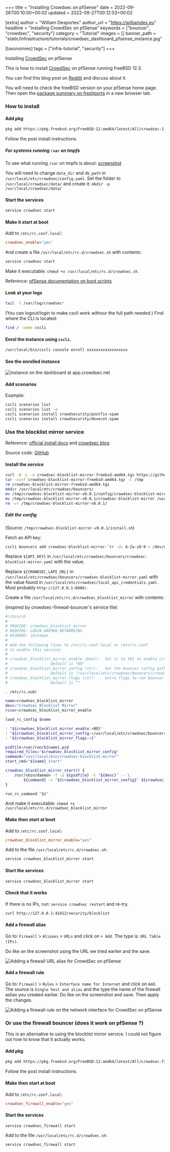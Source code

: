 +++
title = "Installing Crowdsec on pfSense"
date = 2022-09-26T00:10:00+00:02
updated = 2022-09-27T00:12:53+00:02

[extra]
author = "William Desportes"
author_url = "https://williamdes.eu"
headline = "Installing CrowdSec on pfSense"
keywords = ["bouncer", "crowdsec", "security"]
category = "Tutorial"
images = []
banner_path = "static/Infrastructure/tutorials/crowdsec_dashboard_pfsense_instance.jpg"


[taxonomies]
tags = ["infra-tutorial", "security"]
+++

Installing [CrowdSec](https://www.crowdsec.net/) on pfSense

<!-- more -->

This is how to install [CrowdSec](https://www.crowdsec.net/) on pfSense running freeBSD 12.3.

You can find this blog post on [Reddit](https://www.reddit.com/r/PFSENSE/comments/xq6xy6/protect_your_firewall_against_bad_ips_with/) and discuss about it.

You will need to check the freeBSD version on your pfSense home page. Then open the [package summary on freshports](https://www.freshports.org/security/crowdsec/#packages) in a new browser tab.

### How to install

#### Add pkg

```sh
pkg add https://pkg.freebsd.org/FreeBSD:12:amd64/latest/All/crowdsec-1.4.1_1.pkg
```

Follow the post install instructions.

##### For systems running `/var` on tmpfs

To see what running `/var` on tmpfs is about: [screenshot](https://serverfault.com/a/832036/336084)

You will need to change `data_dir` and `db_path` in `/usr/local/etc/crowdsec/config.yaml`.
Set the folder to `/usr/local/crowdsec/data/` and create it: `mkdir -p /usr/local/crowdsec/data/`

#### Start the services

```sh
service crowdsec start
```

#### Make it start at boot

Add to `/etc/rc.conf.local`:

```ini
crowdsec_enable="yes"
```

And create a file `/usr/local/etc/rc.d/crowdsec.sh` with contents:

```sh
service crowdsec start
```

Make it executable: `chmod +x /usr/local/etc/rc.d/crowdsec.sh`.

Reference: [pfSense documentation on boot scripts](https://docs.netgate.com/pfsense/en/latest/development/boot-commands.html#shell-script-option)

#### Look at your logs

```sh
tail -f /var/log/crowdsec*
```

(You can logout/login to make cscli work withour the full path needed.)
Find where the CLI is located:

```sh
find / -name cscli
```

#### Enrol the instance using `cscli`.

```sh
/usr/local/bin/cscli console enroll xxxxxxxxxxxxxxxxxx
```

#### See the enrolled instance

![instance on the dashboard at app.crowdsec.net](../crowdsec_dashboard_pfsense_instance.jpg "instance on the dashboard at app.crowdsec.net")

#### Add scenarios

Example:
```sh
cscli scenarios list
cscli scenarios list -a
cscli scenarios install crowdsecurity/postfix-spam
cscli scenarios install crowdsecurity/dovecot-spam
```

### Use the blocklist mirror service

Reference: [official install docs](https://docs.crowdsec.net/docs/bouncers/blocklist-mirror/) and [crowdsec blog](https://www.crowdsec.net/blog/integrating-crowdsec-with-firewall-appliances).

Source code: [GitHub](https://github.com/crowdsecurity/cs-blocklist-mirror)

#### Install the service

```sh
curl -# -L -o crowdsec-blocklist-mirror-freebsd-amd64.tgz https://github.com/crowdsecurity/cs-blocklist-mirror/releases/download/v0.0.1/crowdsec-blocklist-mirror-freebsd-amd64.tgz
tar -xzvf crowdsec-blocklist-mirror-freebsd-amd64.tgz -C /tmp
rm crowdsec-blocklist-mirror-freebsd-amd64.tgz
mkdir /usr/local/etc/crowdsec/bouncers/
mv /tmp/crowdsec-blocklist-mirror-v0.0.1/config/crowdsec-blocklist-mirror.yaml /usr/local/etc/crowdsec/bouncers/crowdsec-blocklist-mirror.yaml
mv /tmp/crowdsec-blocklist-mirror-v0.0.1/crowdsec-blocklist-mirror /usr/local/bin/
rm -vr /tmp/crowdsec-blocklist-mirror-v0.0.1/
```

##### Edit the config

(Source: `/tmp/crowdsec-blocklist-mirror-v0.0.1/install.sh`)

Fetch an API key:

```sh
cscli bouncers add crowdsec-blocklist-mirror-`tr -dc A-Za-z0-9 < /dev/urandom | head -c 8` -o raw
```

Replace `${API_KEY}` in `/usr/local/etc/crowdsec/bouncers/crowdsec-blocklist-mirror.yaml` with the value.

Replace `${CROWDSEC_LAPI_URL}` in `/usr/local/etc/crowdsec/bouncers/crowdsec-blocklist-mirror.yaml` with the value found in `/usr/local/etc/crowdsec/local_api_credentials.yaml`. Most probably `http://127.0.0.1:8080/`.

Create a file `/usr/local/etc/rc.d/crowdsec_blocklist_mirror` with contents:

(inspired by crowdsec-firewall-bouncer's service file)

```sh
#!/bin/sh
#
# PROVIDE: crowdsec_blocklist_mirror
# REQUIRE: LOGIN DAEMON NETWORKING
# KEYWORD: shutdown
#
# Add the following lines to /etc/rc.conf.local or /etc/rc.conf
# to enable this service:
#
# crowdsec_blocklist_mirror_enable (bool):	Set it to YES to enable crowdsec block list mirror.
#					Default is "NO"
# crowdsec_blocklist_mirror_config (str):	Set the bouncer config path.
#					Default is "/usr/local/etc/crowdsec/bouncers/crowdsec-blocklist-mirror.yaml"
# crowdsec_blocklist_mirror_flags (str):	extra flags to run bouncer.
#					Default is ""

. /etc/rc.subr

name=crowdsec_blocklist_mirror
desc="Crowdsec Blocklist Mirror"
rcvar=crowdsec_blocklist_mirror_enable

load_rc_config $name

: "${crowdsec_blocklist_mirror_enable:=NO}"
: "${crowdsec_blocklist_mirror_config:=/usr/local/etc/crowdsec/bouncers/crowdsec-blocklist-mirror.yaml}"
: "${crowdsec_blocklist_mirror_flags:=}"

pidfile=/var/run/${name}.pid
required_files="$crowdsec_blocklist_mirror_config"
command="/usr/local/bin/crowdsec-blocklist-mirror"
start_cmd="${name}_start"

crowdsec_blocklist_mirror_start() {
    /usr/sbin/daemon -f -p ${pidfile} -t "${desc}" -- \
        ${command} -c "${crowdsec_blocklist_mirror_config}" ${crowdsec_blocklist_mirror_flags}
}

run_rc_command "$1"
```

And make it executable: `chmod +x /usr/local/etc/rc.d/crowdsec_blocklist_mirror`

#### Make then start at boot

Add to `/etc/rc.conf.local`:

```ini
crowdsec_blocklist_mirror_enable="yes"
```

Add to the file `/usr/local/etc/rc.d/crowdsec.sh`:

```sh
service crowdsec_blocklist_mirror start
```

#### Start the services

```sh
service crowdsec_blocklist_mirror start
```

#### Check that it works

If there is no IPs, run: `service crowdsec restart` and re-try.

```sh
curl http://127.0.0.1:41412/security/blocklist
```

#### Add a firewall alias

Go to: `Firewall` > `Aliases` > `URLs` and click on `+ Add`.
The type is: `URL Table (IPs)`.

Do like on the screenshot using the URL we tried earlier and the save.

![Adding a firewall URL alias for CrowdSec on pfSense](../crowdsec_pfsense_add_url_alias.jpg "Adding a firewall URL alias for CrowdSec on pfSense")

#### Add a firewall rule

Go to: `Firewall` > `Rules` > `Interface name for Internet` and click on `Add`.
The source is `Single host and alias` and the type the name of the firewall aslias you created earlier.
Do like on the screenshot and save. Then apply the changes.

![Adding a firewall rule on the network interface for CrowdSec on pfSense](../crowdsec_pfsense_add_firewall_rule.jpg "Adding a firewall rule on the network interface for CrowdSec on pfSense")

### Or use the firewall bouncer (does it work on pfSense ?)

This is an alternative to using the blocklist mirror service.
I could not figure out how to know that it actually works.

#### Add pkg

```sh
pkg add https://pkg.freebsd.org/FreeBSD:12:amd64/latest/All/crowdsec-firewall-bouncer-0.0.23.r2_4.pkg
```

Follow the post install instructions.


#### Make then start at boot

Add to `/etc/rc.conf.local`:

```ini
crowdsec_firewall_enable="yes"
```

#### Start the services

```sh
service crowdsec_firewall start
```

Add to the file `/usr/local/etc/rc.d/crowdsec.sh`:

```sh
service crowdsec_firewall start
```
